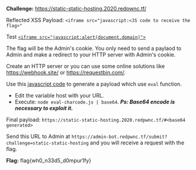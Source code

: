 **Challenge:** https://static-static-hosting.2020.redpwnc.tf/

Reflected XSS Payload: `<iframe src="javascript:<JS code to receive the flag>"`

Test [`<iframe src="javascript:alert(document.domain)">`](https://static-static-hosting.2020.redpwnc.tf/site/#PGlmcmFtZSBzcmM9ImphdmFzY3JpcHQ6YWxlcnQoZG9jdW1lbnQuZG9tYWluKSI+)

The flag will be the Admin's cookie. You only need to send a paylaod to Admin and make a redirect to your HTTP server with Admin's cookie.

Create an HTTP server or you can use some online solutions like https://webhook.site/ or https://requestbin.com/.

Use this [javascript code](https://gist.github.com/EffectRenan/9e85ddc199668e7b56decd88c875ef6e) to generate a payload which use `eval` function.
  - Edit the variable host with your URL.
  - Execute: `node eval-charcode.js | base64`. ***Ps: Base64 encode is necessary to exploit it.***

Final payload: `https://static-static-hosting.2020.redpwnc.tf/#<base64 generated>`

Send this URL to Admin at `https://admin-bot.redpwnc.tf/submit?challenge=static-static-hosting` and you will receive a request with the flag.

**Flag:** flag{wh0_n33d5_d0mpur1fy}
